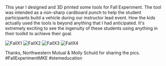 This year I designed and 3D printed some tools for Fall Experiment. The tool was intended as a non-sharp cardboard punch to help the student participants build a vehicle during our instructor lead event. How the kids actually used the tools is beyond anything that I had anticipated. It's extremely exciting to see the ingenuity of these students using anything in their toolkit to achieve their goal.

![FallX1](https://michaelmassie.com/assets/img/FallXpic1.jpg)
![FallX2](https://michaelmassie.com/assets/img/FallXpic2.jpg)
![FallX3](https://michaelmassie.com/assets/img/FallXpic3.jpg)
![FallX4](https://michaelmassie.com/assets/img/FallXpic4.jpg)


Thanks, Northwestern Mutual & Molly Schuld for sharing the pics. #FallExperimentMKE #stemeducation
